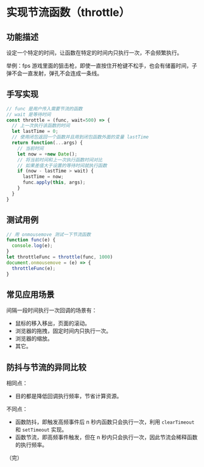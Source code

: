 # 实现节流函数（throttle）

## 功能描述

设定一个特定的时间，让函数在特定的时间内只执行一次，不会频繁执行。

举例：fps 游戏里面的狙击枪，即使一直按住开枪键不松手，也会有储蓄时间，子弹不会一直发射，弹孔不会连成一条线。

## 手写实现

```javascript
// func 是用户传入需要节流的函数
// wait 是等待时间
const throttle = (func, wait=500) => {
  // 上一次执行该函数的时间
  let lastTime = 0;
  // 使用闭包返回一个函数并且用到闭包函数外面的变量 lastTime
  return function(...args) {
    // 当前时间
    let now = +new Date();
    // 将当前时间和上一次执行函数时间对比
    // 如果差值大于设置的等待时间就执行函数
    if (now - lastTime > wait) {
      lastTime = now;
      func.apply(this, args);
    }
  }
}
```

## 测试用例

```javascript
// 用 onmousemove 测试一下节流函数
function func(e) {
  console.log(e);
}
let throttleFunc = throttle(func, 1000)
document.onmousemove = (e) => {
  throttleFunc(e);
}
```

## 常见应用场景

间隔一段时间执行一次回调的场景有：

* 鼠标的移入移出，页面的滚动。
* 浏览器的拖拽，固定时间内只执行一次。
* 浏览器的缩放。
* 其它。

## 防抖与节流的异同比较

相同点：

* 目的都是降低回调执行频率，节省计算资源。

不同点：

* 函数防抖，即触发高频事件后 n 秒内函数只会执行一次，利用 `clearTimeout` 和 `setTimeout` 实现。
* 函数节流，即高频事件触发，但在 n 秒内只会执行一次，因此节流会稀释函数的执行频率。

（完）
